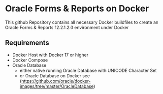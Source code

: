 Oracle Forms & Reports on Docker
=====
This github Repository contains all necessary Docker buildfiles to create an Oracle Forms & Reports 12.2.1.2.0 environment under Docker

## Requirements
- Docker Host with Docker 17 or higher
- Docker Compose
- Oracle Database
   - either native running Oracle Database with UNICODE Character Set
   - or Oracle Database on Docker see (https://github.com/oracle/docker-images/tree/master/OracleDatabase)

